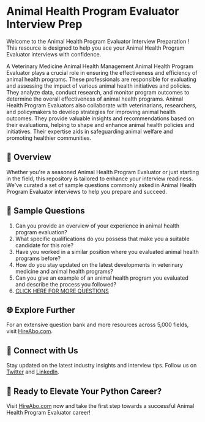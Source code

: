 # Animal Health Program Evaluator Interview Prep

Welcome to the Animal Health Program Evaluator Interview Preparation ! This resource is designed to help you ace your Animal Health Program Evaluator interviews with confidence.

A Veterinary Medicine Animal Health Management Animal Health Program Evaluator plays a crucial role in ensuring the effectiveness and efficiency of animal health programs. These professionals are responsible for evaluating and assessing the impact of various animal health initiatives and policies. They analyze data, conduct research, and monitor program outcomes to determine the overall effectiveness of animal health programs. Animal Health Program Evaluators also collaborate with veterinarians, researchers, and policymakers to develop strategies for improving animal health outcomes. They provide valuable insights and recommendations based on their evaluations, helping to shape and enhance animal health policies and initiatives. Their expertise aids in safeguarding animal welfare and promoting healthier communities.

## 🚀 Overview

Whether you're a seasoned Animal Health Program Evaluator or just starting in the field, this repository is tailored to enhance your interview readiness. We've curated a set of sample questions commonly asked in Animal Health Program Evaluator interviews to help you prepare and succeed.

## 📝 Sample Questions

1. Can you provide an overview of your experience in animal health program evaluation?
2. What specific qualifications do you possess that make you a suitable candidate for this role?
3. Have you worked in a similar position where you evaluated animal health programs before?
4. How do you stay updated on the latest developments in veterinary medicine and animal health programs?
5. Can you give an example of an animal health program you evaluated and describe the process you followed?
6. [CLICK HERE FOR MORE QUESTIONS](https://hireabo.com/job/24_3_40/Animal%20Health%20Program%20Evaluator)

## 🌐 Explore Further

For an extensive question bank and more resources across 5,000 fields, visit [HireAbo.com](https://www.hireabo.com).

## 📱 Connect with Us

Stay updated on the latest industry insights and interview tips. Follow us on [Twitter](https://twitter.com/hireabo) and [LinkedIn](https://www.linkedin.com/in/hire-abo-3609972a8/).

## 🚀 Ready to Elevate Your Python Career?

Visit [HireAbo.com](https://www.hireabo.com) now and take the first step towards a successful Animal Health Program Evaluator career!